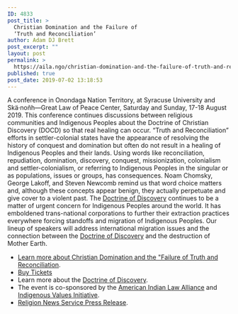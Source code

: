 ```yaml
---
ID: 4833
post_title: >
  Christian Domination and the Failure of
  ‘Truth and Reconciliation’
author: Adam DJ Brett
post_excerpt: ""
layout: post
permalink: >
  https://aila.ngo/christian-domination-and-the-failure-of-truth-and-reconciliation/
published: true
post_date: 2019-07-02 13:18:53
---
```

A conference in Onondaga Nation Territory, at Syracuse University and Skä·noñh—Great Law of Peace Center, Saturday and Sunday, 17-18 August 2019. This conference continues discussions between religious communities and Indigenous Peoples about the Doctrine of Christian Discovery (DOCD) so that real healing can occur. “Truth and Reconciliation” efforts in settler-colonial states have the appearance of resolving the history of conquest and domination but often do not result in a healing of Indigenous Peoples and their lands. Using words like reconciliation, repudiation, domination, discovery, conquest, missionization, colonialism and settler-colonialism, or referring to Indigenous Peoples in the singular or as populations, issues or groups, has consequences. Noam Chomsky, George Lakoff, and Steven Newcomb remind us that word choice matters and, although these concepts appear benign, they actually perpetuate and give cover to a violent past. The [Doctrine of Discovery](http://doctrineofdiscovery.org) continues to be a matter of urgent concern for Indigenous Peoples around the world. It has emboldened trans-national corporations to further their extraction practices everywhere forcing standoffs and migration of Indigenous Peoples. Our lineup of speakers will address international migration issues and the connection between the [Doctrine of Discovery](http://doctrineofdiscovery.org) and the destruction of Mother Earth.

*   [Learn more about Christian Domination and the "Failure of Truth and Reconciliation](https://indigenousvalues.org/christian-domination/).
*   [Buy Tickets](http://christiandomination.eventbrite.com)
*   Learn more about the [Doctrine of Discovery](http://doctrineofdiscovery.org).
*   The event is co-sponsored by the [American Indian Law Alliance](https://aila.ngo) and [Indigenous Values Initiative](https://indigenousvalues.org).
*   [Religion News Service Press Release](https://religionnews.com/2019/07/08/christian-domination-and-the-failure-of-truth-and-reconciliation/).
